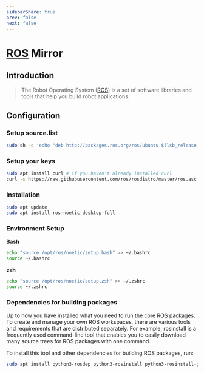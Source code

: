 ```yaml
---
sidebarShare: true
prev: false
next: false
---
```


# [ROS](/ros/) Mirror

## Introduction

> The Robot Operating System ([ROS](https://www.ros.org/)) is a set of software libraries and tools that help you build robot applications.

## Configuration

### Setup source.list

``` sh
sudo sh -c 'echo "deb http://packages.ros.org/ros/ubuntu $(lsb_release -sc) main" > /etc/apt/sources.list.d/ros-latest.list'
```

### Setup your keys

```sh
sudo apt install curl # if you haven't already installed curl
curl -s https://raw.githubusercontent.com/ros/rosdistro/master/ros.asc | sudo apt-key add -
```

### Installation

```sh
sudo apt update
sudo apt install ros-noetic-desktop-full
```

### Environment Setup

**Bash**

```sh
echo "source /opt/ros/noetic/setup.bash" >> ~/.bashrc
source ~/.bashrc
```

**zsh**

```sh
echo "source /opt/ros/noetic/setup.zsh" >> ~/.zshrc
source ~/.zshrc
```

### Dependencies for building packages

Up to now you have installed what you need to run the core ROS packages. To create and manage your own ROS workspaces, there are various tools and requirements that are distributed separately. For example, rosinstall is a frequently used command-line tool that enables you to easily download many source trees for ROS packages with one command.

To install this tool and other dependencies for building ROS packages, run:

```sh
sudo apt install python3-rosdep python3-rosinstall python3-rosinstall-generator python3-wstool build-essential
```